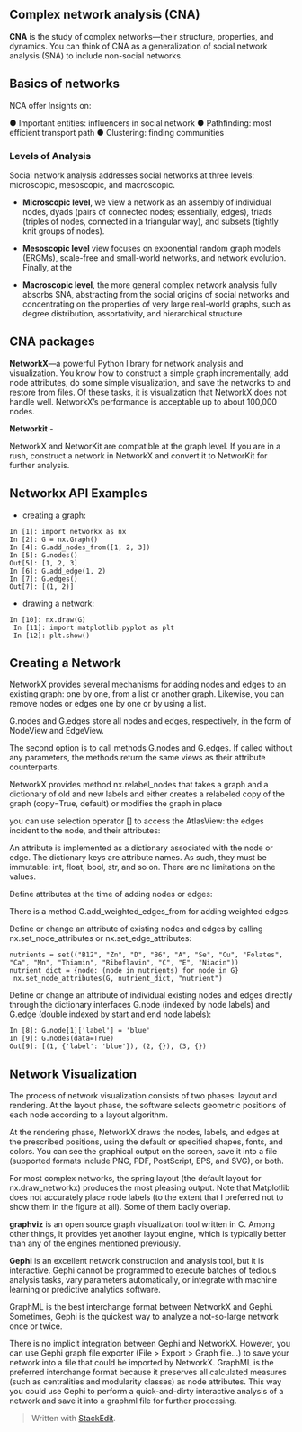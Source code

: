 ﻿
## Complex network analysis (CNA)

**CNA** is the study of complex networks—their structure, properties, and dynamics. You can think of CNA as a generalization of social network analysis (SNA) to include non-social networks.
                 
## Basics of networks
NCA offer Insights on:

● Important entities: influencers in social network
● Pathfinding: most efficient transport path
● Clustering: finding communities

### Levels of Analysis
Social network analysis addresses social networks at three levels: microscopic, mesoscopic, and macroscopic.
                
- **Microscopic level**, we view a network as an assembly of individual nodes, dyads (pairs of connected nodes; essentially, edges), triads (triples of nodes, connected in a triangular way), and subsets (tightly knit groups of nodes). 

- **Mesoscopic level** view focuses on exponential random graph models (ERGMs), scale-free and small-world networks, and network evolution. Finally, at the 

- **Macroscopic level**, the more general complex network analysis fully absorbs SNA, abstracting from the social origins of social networks and concentrating on the properties of very large real-world graphs, such as degree distribution, assortativity, and hierarchical structure
                
##  CNA packages

**NetworkX**—a powerful Python library for network analysis and visualization. You know how to construct a simple graph incrementally, add node attributes, do some simple visualization, and save the networks to and restore from files. Of these tasks, it is visualization that NetworkX does not handle well. NetworkX’s performance is acceptable up to about 100,000 nodes.               

**Networkit** - 

NetworkX and NetworKit are compatible at the graph level. If you are in a rush, construct a network in NetworkX and convert it to NetworKit for further analysis.
                
## Networkx API Examples

- creating a graph:
```
In [1]: import networkx as nx 
In [2]: G = nx.Graph() 
In [4]: G.add_nodes_from([1, 2, 3]) 
In [5]: G.nodes() 
Out[5]: [1, 2, 3] 
In [6]: G.add_edge(1, 2) 
In [7]: G.edges() 
Out[7]: [(1, 2)]
```

- drawing a network:
```
In [10]: nx.draw(G)
 In [11]: import matplotlib.pyplot as plt 
 In [12]: plt.show()
```
## Creating a Network
NetworkX provides several mechanisms for adding nodes and edges to an existing graph: one by one, from a list or another graph. Likewise, you can remove nodes or edges one by one or by using a list.
               

G.nodes and G.edges store all nodes and edges, respectively, in the form of NodeView and EdgeView.
                
The second option is to call methods G.nodes and G.edges. If called without any parameters, the methods return the same views as their attribute counterparts.
           
NetworkX provides method nx.relabel_nodes that takes a graph and a dictionary of old and new labels and either creates a relabeled copy of the graph (copy=True, default) or modifies the graph in place
              

you can use selection operator [] to access the AtlasView: the edges incident to the node, and their attributes:
                
An attribute is implemented as a dictionary associated with the node or edge. The dictionary keys are attribute names. As such, they must be immutable: int, float, bool, str, and so on. There are no limitations on the values.
                


Define attributes at the time of adding nodes or edges:
                


There is a method G.add_weighted_edges_from for adding weighted edges.
                


Define or change an attribute of existing nodes and edges by calling nx.set_node_attributes or nx.set_edge_attributes:

 ```              
nutrients = set((​"B12"​, ​"Zn"​, ​"D"​, ​"B6"​, ​"A"​, ​"Se"​, ​"Cu"​, ​"Folates"​, ​  ​"Ca"​, ​"Mn"​, ​"Thiamin"​, ​"Riboflavin"​, ​"C"​, ​"E"​, ​"Niacin"​)) ​  
nutrient_dict = {node: (node ​in​ nutrients) ​for​ node ​in​ G} ​
  nx.set_node_attributes(G, nutrient_dict, ​"nutrient"​)

```
Define or change an attribute of individual existing nodes and edges directly through the dictionary interfaces G.node (indexed by node labels) and G.edge (double indexed by start and end node labels):

```                
In [8]: G.node[1]['label'] = 'blue' 
In [9]: G.nodes(data=True) 
Out[9]: [(1, {'label': 'blue'}), (2, {}), (3, {})
```
  
                

## Network Visualization 
The process of network visualization consists of two phases: layout and rendering. At the layout phase, the software selects geometric positions of each node according to a layout algorithm.
                

At the rendering phase, NetworkX draws the nodes, labels, and edges at the prescribed positions, using the default or specified shapes, fonts, and colors. You can see the graphical output on the screen, save it into a file (supported formats include PNG, PDF, PostScript, EPS, and SVG), or both.
                

For most complex networks, the spring layout (the default layout for nx.draw_networkx) produces the most pleasing output. Note that Matplotlib does not accurately place node labels (to the extent that I preferred not to show them in the figure at all). Some of them badly overlap.
                

**graphviz** is an open source graph visualization tool written in C. Among other things, it provides yet another layout engine, which is typically better than any of the engines mentioned previously.
                
**Gephi**  is an excellent network construction and analysis tool, but it is interactive. Gephi cannot be programmed to execute batches of tedious analysis tasks, vary parameters automatically, or integrate with machine learning or predictive analytics software.

GraphML is the best interchange format between NetworkX and Gephi. Sometimes, Gephi is the quickest way to analyze a not-so-large network once or twice.
                
               

There is no implicit integration between Gephi and NetworkX. However, you can use Gephi graph file exporter (File > Export > Graph file…) to save your network into a file that could be imported by NetworkX. GraphML is the preferred interchange format because it preserves all calculated measures (such as centralities and modularity classes) as node attributes. This way you could use Gephi to perform a quick-and-dirty interactive analysis of a network and save it into a graphml file for further processing.



> Written with [StackEdit](https://stackedit.io/).
